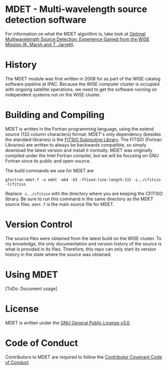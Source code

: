 # MDET - Multi-wavelength source detection software
For information on what the MDET algorithm is, take look at [Optimal Multiwavelength Source Detection: Experience Gained
from the WISE Mission (K. Marsh and T. Jarrett)](MarshJarrett2012.pdf).

# History
The MDET module was first written in 2008 for as part of the WISE catalog software pipeline at IPAC. Because the WISE computer cluster is occupied with ongoing satellite operations, we need to get the software running on independent systems not on the WISE cluster.
# Building and Compiling
MDET is written in the Fortran programming language, using the extend source (132 column characters) format. MDET's only dependency (besides the standard libraries) is the [FITSIO Subroutine Library](https://heasarc.gsfc.nasa.gov/fitsio/fitsio.html). The FITSIO (Fortran Libraries) are written to always be backwards compatible, so simply download the latest version and install it normally. MDET was originally compiled under the Intel Fortran compiler, but we will be focusing on GNU Fortran since its public and open-source.

The build commands we use for MDET are

`gfortran mdet.f -o mdet -m64 -O3 -ffixed-line-length-132 -L../cfitsio -lcfitsio`

Replace `-L../cfitsio` with the directory where you are keeping the CFITSIO library. Be sure to run this command in the same directory as the MDET source files. `mdet.f` is the main source file for MDET.
# Version Control
The source files were obtained from the latest build on the WISE cluster. To my knowledge, the only documentation and version history of the source is what is provided in its files. Therefore, this repo can only start its version history in the state where the source was obtained.
# Using MDET
[ToDo: Document usage]
# License
MDET is written under the [GNU General Public License v3.0](LICENSE).
# Code of Conduct
Contributors to MDET are required to follow the [Contributor Covenant Code of Conduct](code_of_conduct.md)
